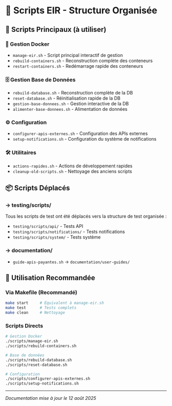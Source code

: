 # 📁 Scripts EIR - Structure Organisée

## 🎯 Scripts Principaux (à utiliser)

### 🐳 Gestion Docker
- `manage-eir.sh` - Script principal interactif de gestion
- `rebuild-containers.sh` - Reconstruction complète des conteneurs  
- `restart-containers.sh` - Redémarrage rapide des conteneurs

### 🗄️ Gestion Base de Données
- `rebuild-database.sh` - Reconstruction complète de la DB
- `reset-database.sh` - Réinitialisation rapide de la DB
- `gestion-base-donnees.sh` - Gestion interactive de la DB
- `alimenter-base-donnees.sh` - Alimentation de données

### ⚙️ Configuration
- `configurer-apis-externes.sh` - Configuration des APIs externes
- `setup-notifications.sh` - Configuration du système de notifications

### 🛠️ Utilitaires
- `actions-rapides.sh` - Actions de développement rapides
- `cleanup-old-scripts.sh` - Nettoyage des anciens scripts

## 📦 Scripts Déplacés

### → testing/scripts/
Tous les scripts de test ont été déplacés vers la structure de test organisée :
- `testing/scripts/api/` - Tests API
- `testing/scripts/notifications/` - Tests notifications  
- `testing/scripts/system/` - Tests système

### → documentation/
- `guide-apis-payantes.sh` → `documentation/user-guides/`

## 🎯 Utilisation Recommandée

### Via Makefile (Recommandé)
```bash
make start     # Équivalent à manage-eir.sh
make test      # Tests complets
make clean     # Nettoyage
```

### Scripts Directs
```bash
# Gestion Docker
./scripts/manage-eir.sh
./scripts/rebuild-containers.sh

# Base de données
./scripts/rebuild-database.sh
./scripts/reset-database.sh

# Configuration
./scripts/configurer-apis-externes.sh
./scripts/setup-notifications.sh
```

---
*Documentation mise à jour le 12 août 2025*
